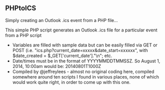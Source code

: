 PHPtoICS
---------

Simply creating an Outlook .ics event from a PHP file...


This simple PHP script generates an Outlook .ics file for a particular event from a PHP script
 * Variables are filled with sample data but can be easily filled via GET or POST (i.e. "ics.php?current_date=xxxxx&date_start=xxxxxx", with $date_created = $_GET['current_date']."\n"; etc.
 * Date/times must be in the format of YYYYMMDDTMMSSZ. So August 1, 2014, 10:00am would be: 20140801T1000Z
 * Compiled by @jeffreylees - almost no original coding here, compiled somewhere around ten scripts I found in various places, none of which would work quite right, in order to come up with this one.
